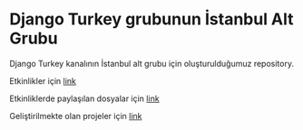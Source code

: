 # Django Turkey grubunun İstanbul Alt Grubu

Django Turkey kanalının İstanbul alt grubu için oluşturulduğumuz repository.

Etkinlikler için [link](etkinlikler/)
 
Etkinliklerde paylaşılan dosyalar için [link](dosyalar/)

Geliştirilmekte olan projeler için [link](projeler/)